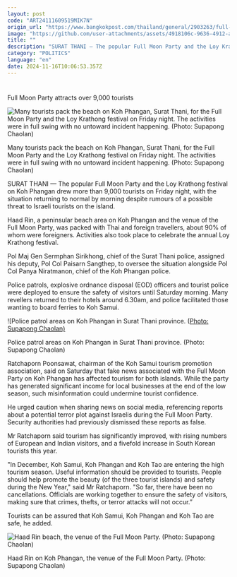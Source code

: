 ```yaml
---
layout: post
code: "ART24111609519MIK7N"
origin_url: "https://www.bangkokpost.com/thailand/general/2903263/full-moon-party-attracts-over-9-000-tourists"
image: "https://github.com/user-attachments/assets/4918106c-9636-4912-a27b-89a354202e7d"
title: ""
description: "SURAT THANI — The popular Full Moon Party and the Loy Krathong festival on Koh Phangan drew more than 9,000 tourists on Friday night, with the situation returning to normal by morning despite rumours of a possible threat to Israeli tourists on the island."
category: "POLITICS"
language: "en"
date: 2024-11-16T10:06:53.357Z
---
```


# 

Full Moon Party attracts over 9,000 tourists

![Many tourists pack the beach on Koh Phangan, Surat Thani, for the Full Moon Party and the Loy Krathong festival on Friday night. The activities were in full swing with no untoward incident happening. (Photo: Supapong Chaolan)](https://github.com/user-attachments/assets/cd22379d-dbc4-4970-ae6c-9c12f0c96ba4)

Many tourists pack the beach on Koh Phangan, Surat Thani, for the Full Moon Party and the Loy Krathong festival on Friday night. The activities were in full swing with no untoward incident happening. (Photo: Supapong Chaolan)

SURAT THANI — The popular Full Moon Party and the Loy Krathong festival on Koh Phangan drew more than 9,000 tourists on Friday night, with the situation returning to normal by morning despite rumours of a possible threat to Israeli tourists on the island.

Haad Rin, a peninsular beach area on Koh Phangan and the venue of the Full Moon Party, was packed with Thai and foreign travellers, about 90% of whom were foreigners. Activities also took place to celebrate the annual Loy Krathong festival.

Pol Maj Gen Sermphan Sirikhong, chief of the Surat Thani police, assigned his deputy, Pol Col Paisarn Sangthep, to oversee the situation alongside Pol Col Panya Niratmanon, chief of the Koh Phangan police.

Police patrols, explosive ordnance disposal (EOD) officers and tourist police were deployed to ensure the safety of visitors until Saturday morning. Many revellers returned to their hotels around 6.30am, and police facilitated those wanting to board ferries to Koh Samui.

![Police patrol areas on Koh Phangan in Surat Thani province. ([Photo: Supapong Chaolan)](https://github.com/user-attachments/assets/66fd7652-b2a0-496d-84ec-18d056c33602)

Police patrol areas on Koh Phangan in Surat Thani province. (Photo: Supapong Chaolan)

Ratchaporn Poonsawat, chairman of the Koh Samui tourism promotion association, said on Saturday that fake news associated with the Full Moon Party on Koh Phangan has affected tourism for both islands. While the party has generated significant income for local businesses at the end of the low season, such misinformation could undermine tourist confidence.

He urged caution when sharing news on social media, referencing reports about a potential terror plot against Israelis during the Full Moon Party. Security authorities had previously dismissed these reports as false.

Mr Ratchaporn said tourism has significantly improved, with rising numbers of European and Indian visitors, and a fivefold increase in South Korean tourists this year.

"In December, Koh Samui, Koh Phangan and Koh Tao are entering the high tourism season. Useful information should be provided to tourists. People should help promote the beauty (of the three tourist islands) and safety during the New Year," said Mr Ratchaporn. "So far, there have been no cancellations. Officials are working together to ensure the safety of visitors, making sure that crimes, thefts, or terror attacks will not occur.”

Tourists can be assured that Koh Samui, Koh Phangan and Koh Tao are safe, he added.

![Haad Rin beach, the venue of the Full Moon Party. (Photo: Supapong Chaolan)](https://github.com/user-attachments/assets/e632c8b7-46db-4125-914c-96bdc63b0852)

Haad Rin on Koh Phangan, the venue of the Full Moon Party. (Photo: Supapong Chaolan)